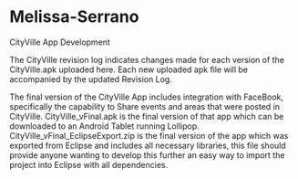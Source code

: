 # Melissa-Serrano
CityVille App Development

The CityVille revision log indicates changes made for each version of the CityVille.apk uploaded here.
Each new uploaded apk file will be accompanied by the updated Revision Log.

The final version of the CityVille App includes integration with FaceBook, specifically the capability to Share events
and areas that were posted in CityVille.
CityVille_vFinal.apk is the final version of that app which can be downloaded to an Android Tablet running Lollipop.
CityVille_vFinal_EclipseExport.zip is the final version of the app which was exported from Eclipse and includes all necessary libraries,
this file should provide anyone wanting to develop this further an easy way to import the project into Eclipse with all dependencies.

